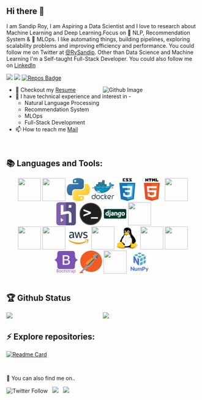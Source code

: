 ## Hi there :wave:
I am Sandip Roy, I am Aspiring a Data Scientist and I love to research about Machine Learning and Deep Learning.Focus on 📜 NLP, Recommendation System & 🚀 MLOps. I like automating things, building pipelines, exploring scalability problems and improving efficiency and performance. You could follow me on Twitter at [@RySandip](https://twitter.com/RySandip). Other than Data Science and Machine Learning I'm a Self-taught Full-Stack Developer. You could also follow me on [LinkedIn](https://www.linkedin.com/in/pransandip)


![](https://komarev.com/ghpvc/?username=pransandip&style=flat)
![](https://img.shields.io/badge/focus-MLOps-3c9)
[![Repos Badge](https://badges.pufler.dev/repos/pransandip/?style=flat&logo=github&color=green)](https://badges.pufler.dev)

<img width="50%" align="right" alt="Github Image" src="https://raw.githubusercontent.com/onimur/.github/master/.resources/git-header.svg" />

*  📝 Checkout my [Resume](https://drive.google.com/file/d/1CLM1eM_Be7OPyMBsJ286xuYmVhr0kTuF/view?usp=sharing)
*  🧠 I have technical experience and interest in -
   * Natural Language Processing
   * Recommendation System
   * MLOps
   * Full-Stack Development
* 📫 How to reach me [Mail](mailto:pransandip@gmail.com)
<br />

## 📚 Languages and Tools:
<div align="center">
  
<img src="https://www.vectorlogo.zone/logos/pocoo_flask/pocoo_flask-icon.svg" height="60" width="60"> 
<img src="https://www.vectorlogo.zone/logos/jupyter/jupyter-icon.svg" height="60" width="60">
<img src="https://github.com/pransandip/pransandip/blob/main/logos/python.png?raw=true" height="60" width="60">
<img src="https://raw.githubusercontent.com/devicons/devicon/master/icons/docker/docker-original-wordmark.svg"    height="60" width="60">
<img src="https://raw.githubusercontent.com/devicons/devicon/master/icons/css3/css3-original-wordmark.svg" height="60" width="60">
<img src="https://raw.githubusercontent.com/devicons/devicon/master/icons/html5/html5-original-wordmark.svg" height="60" width="60">
<img src="https://www.vectorlogo.zone/logos/google_cloud/google_cloud-icon.svg" height="60" width="60">
<img src="https://github.com/pransandip/pransandip/blob/main/logos/Heroku.png?raw=true" height="60" width="60">
<img src="https://raw.githubusercontent.com/github/explore/80688e429a7d4ef2fca1e82350fe8e3517d3494d/topics/terminal/terminal.png" height="60" width="60">
<img src="https://raw.githubusercontent.com/devicons/devicon/master/icons/django/django-original.svg" height="60" width="60">
<img src="https://img.icons8.com/color/452/mongodb.png" height="60" width="60">

<br>

<img src="https://reactnative.dev/img/header_logo.svg" height="60" width="60">
<img src="https://www.vectorlogo.zone/logos/tensorflow/tensorflow-icon.svg" height="60" width="60">
<img src="https://raw.githubusercontent.com/github/explore/80688e429a7d4ef2fca1e82350fe8e3517d3494d/topics/aws/aws.png" height="60" width="60">
<img src="https://www.vectorlogo.zone/logos/pytorch/pytorch-icon.svg" height="60" width="60">
<img src="https://github.com/pransandip/pransandip/blob/main/logos/Linux.png?raw=true" height="60" width="60">
<img src="https://github.com/Subhampreet/Subhampreet/blob/master/logos/git.png?raw=true" height="60" width="60">
<img src="https://github.com/Subhampreet/Subhampreet/blob/master/logos/vs.png?raw=true" height="60" width="60">
<img src="https://raw.githubusercontent.com/devicons/devicon/master/icons/bootstrap/bootstrap-plain-wordmark.svg" height="60" width="60">
<img src="https://github.com/pransandip/pransandip/blob/main/logos/postman.png?raw=true" height="60" width="60">
<img src="https://upload.wikimedia.org/wikipedia/commons/0/05/Scikit_learn_logo_small.svg" height="60" width="60">
<img src="https://github.com/pransandip/pransandip/blob/main/logos/numpy_github.png?raw=true" height="60" width="60"> 

</div>
<br>

## 🏆 Github Status
<!-- <img  src="https://github-readme-stats-zeta-woad.vercel.app/api?username=pransandip&hide=contribs&count_private=true&show_icons=true&hide_border=true&theme=radical" width="50%" align="right" > -->

<img src="https://github-profile-summary-cards.vercel.app/api/cards/profile-details?username={pransandip}&theme=vue" width="50%" align="right">

<img  src="https://github-readme-streak-stats.herokuapp.com/?user=pransandip&theme=dark" width="43%" >
<br>

## ⚡ Explore repositories:
[![Readme Card](https://github-readme-stats-zeta-woad.vercel.app/api/pin/?username=pransandip&show_owner=true&theme=vue&repo=Advanced-Housing-Prices)](https://github.com/pransandip/Advanced-Housing-Prices)

<br>

💬 You can also find me on..

![Twitter Follow](https://img.shields.io/twitter/follow/RySandip?label=%40RySandip&style=social "follow me on Twitter")&nbsp;&nbsp; [![](https://img.shields.io/badge/Medium-12100E?style=flat&logo=medium&logoColor=black&color=grey)](https://medium.com/@pransandip "Read my blogs on Medium")&nbsp;&nbsp;   <a href="https://www.linkedin.com/in/pransandip/"><img src=https://content.linkedin.com/content/dam/me/business/en-us/amp/brand-site/v2/bg/LI-Bug.svg.original.svg height="20px"/><a/>

